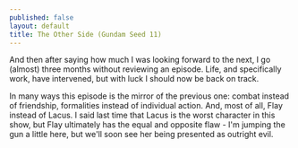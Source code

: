 ```yaml
---
published: false
layout: default
title: The Other Side (Gundam Seed 11)
---
```


And then after saying how much I was looking forward to the next, I go (almost) three months without reviewing an episode. Life, and specifically work, have intervened, but with luck I should now be back on track.

In many ways this episode is the mirror of the previous one: combat instead of friendship, formalities instead of individual action. And, most of all, Flay instead of Lacus. I said last time that Lacus is the worst character in this show, but Flay ultimately has the equal and opposite flaw - I'm jumping the gun a little here, but we'll soon see her being presented as outright evil.